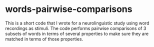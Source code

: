 # words-pairwise-comparisons

This is a short code that I wrote for a neurolinguistic study using word recordings as stimuli. The code performs pairwise comparisons of 3 subsets of words in terms of several properties to make sure they are matched in terms of those properties.
